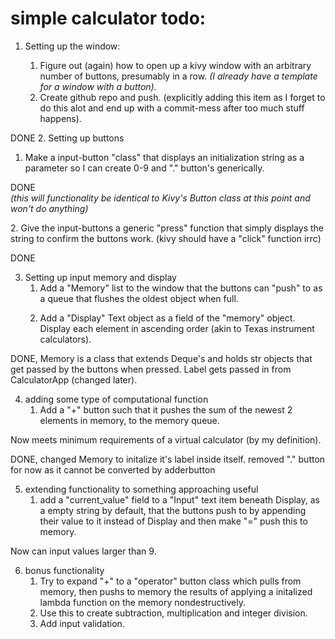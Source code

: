 # simple calculator todo:
1. Setting up the window:

   1. Figure out (again) how to open up a kivy window with an arbitrary number of buttons, presumably in a row. 
   _(I already have a template for a window with *a* button)._
   2. Create github repo and push. 
   (explicitly adding this item as I forget to do this alot and end up with a commit-mess after too much stuff happens).

DONE
2. Setting up buttons

   1. Make a input-button "class" that displays an initialization string as a parameter 
   so I can create 0-9 and "." button's generically. 

DONE
   <br>_(this will functionality be identical to Kivy's Button class at this point and won't do anything)_</p>
   2. Give the input-buttons a generic "press" function that simply displays the string 
to confirm the buttons work. (kivy should have a "click" function irrc)

DONE

3. Setting up input memory and display
   1. Add a "Memory" list to the window that the buttons can "push" to as a queue that flushes the oldest object when full.</p>
   2. Add a "Display" Text object as a field of the "memory" object. Display each element in ascending order (akin to Texas instrument calculators).

DONE, Memory is a class that extends Deque's and holds str objects that get passed by the buttons when pressed.
Label gets passed in from CalculatorApp (changed later).

4. adding some type of computational function
   1. Add a "+" button such that it pushes the sum of the newest 2 elements in memory, to the memory queue.</p>

Now meets minimum requirements of a virtual calculator (by my definition).

DONE, changed Memory to initalize it's label inside itself. 
removed "." button for now as it cannot be converted by adderbutton

5. extending functionality to something approaching useful
    1. add a "current_value" field to a "Input" text item beneath Display, as a empty string by default, 
that the buttons push to by appending their value to it instead of Display and then make "=" push this to memory.

Now can input values larger than 9.

6. bonus functionality
    1. Try to expand "+" to a "operator" button class which pulls from memory, then pushs to memory the results of applying a initalized lambda function on the memory nondestructively.
    2. Use this to create subtraction, multiplication and integer division.
    3. Add input validation.